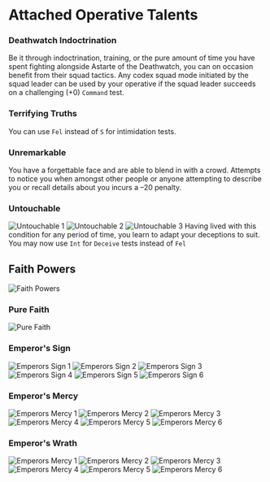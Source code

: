 # Attached Operative Talents

### Deathwatch Indoctrination
Be it through indoctrination, training, or the pure amount of time you have spent fighting alongside Astarte of the Deathwatch, you can on occasion benefit from their squad tactics. Any codex squad mode initiated by the squad leader can be used by your operative if the squad leader succeeds on a challenging (+0) `Command` test.

### Terrifying Truths
You can use `Fel` instead of `S` for intimidation tests.

### Unremarkable 
You have a forgettable face and are able to blend in with a crowd. Attempts to notice you when amongst other people or anyone attempting to describe you or recall details about you incurs a –20 penalty.

### Untouchable
![Untouchable 1](../images/Untouchable1.png)
![Untouchable 2](../images/Untouchable2.png)
![Untouchable 3](../images/Untouchable3.png) 
Having lived with this condition for any period of time, you learn to adapt your deceptions to suit. You may now use `Int` for `Deceive` tests instead of `Fel`

## Faith Powers
![Faith Powers](../images/FaithPowers.png)

### Pure Faith
![Pure Faith](../images/PureFaith.png)

### Emperor's Sign
![Emperors Sign 1](../images/EmperorsSign1.png)
![Emperors Sign 2](../images/EmperorsSign2.png)
![Emperors Sign 3](../images/EmperorsSign3.png)
![Emperors Sign 4](../images/EmperorsSign4.png)
![Emperors Sign 5](../images/EmperorsSign5.png)
![Emperors Sign 6](../images/EmperorsSign6.png)

### Emperor's Mercy
![Emperors Mercy 1](../images/EmperorsMercy1.png)
![Emperors Mercy 2](../images/EmperorsMercy2.png)
![Emperors Mercy 3](../images/EmperorsMercy3.png)
![Emperors Mercy 4](../images/EmperorsMercy4.png)
![Emperors Mercy 5](../images/EmperorsMercy5.png)
![Emperors Mercy 6](../images/EmperorsMercy6.png)

### Emperor's Wrath
![Emperors Mercy 1](../images/EmperorsWrath1.png)
![Emperors Mercy 2](../images/EmperorsWrath2.png)
![Emperors Mercy 3](../images/EmperorsWrath3.png)
![Emperors Mercy 4](../images/EmperorsWrath4.png)
![Emperors Mercy 5](../images/EmperorsWrath5.png)
![Emperors Mercy 6](../images/EmperorsWrath6.png)

